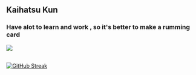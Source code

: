 ## Kaihatsu Kun 
### Have alot to learn and work , so it's better to make a rumming card 
<img src="https://file.io/JRXerDhhmfw8">
<br></br>

[![GitHub Streak](http://github-readme-streak-stats.herokuapp.com?user=ka1hatsu&theme=dark&background=000000)](https://git.io/streak-stats)


 

